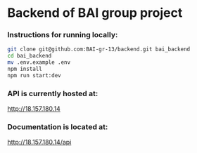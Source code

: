 # Backend of BAI group project

### Instructions for running locally:
```bash
git clone git@github.com:BAI-gr-13/backend.git bai_backend
cd bai_backend
mv .env.example .env
npm install
npm run start:dev
```

### API is currently hosted at:
http://18.157.180.14

### Documentation is located at:
http://18.157.180.14/api